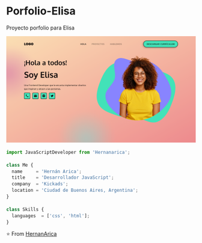 # Porfolio-Elisa
Proyecto porfolio para Elisa

<p align="center">
  <img src="https://github.com/Hernanarica/Porfolio-Elisa/blob/main/src/img/port.png" />
</p>

```js
import JavaScriptDeveloper from 'Hernanarica';

class Me {
  name     = 'Hernán Arica';
  title    = 'Desarrollador JavaScript';
  company  = 'Kickads';
  location = 'Ciudad de Buenos Aires, Argentina';
}

class Skills {
  languages  = ['css', 'html'];
}
```

⭐️ From [HernanArica](https://github.com/Hernanarica)
